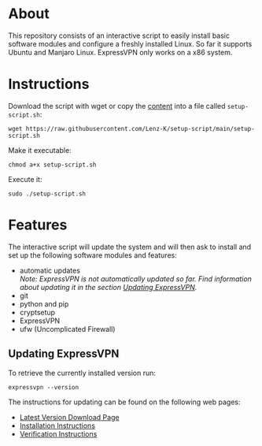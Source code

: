 # About
This repository consists of an interactive script to easily install basic software modules and configure a freshly installed Linux. So far it supports Ubuntu and Manjaro Linux. ExpressVPN only works on a x86 system.

# Instructions
Download the script with wget or copy the [content](https://github.com/Lenz-K/setup-script/blob/main/setup-script.sh) into a file called `setup-script.sh`:
```shell
wget https://raw.githubusercontent.com/Lenz-K/setup-script/main/setup-script.sh
```
Make it executable:
```shell
chmod a+x setup-script.sh
```
Execute it:
```shell
sudo ./setup-script.sh
```

# Features
The interactive script will update the system and will then ask to install and set up the following software modules and features:

- automatic updates   
_Note: ExpressVPN is not automatically updated so far. Find information about updating it in the section [Updating ExpressVPN](https://github.com/Lenz-K/setup-script#updating-expressvpn")._
- git
- python and pip
- cryptsetup
- ExpressVPN
- ufw (Uncomplicated Firewall)

## Updating ExpressVPN
To retrieve the currently installed version run:
```commandline
expressvpn --version
```
The instructions for updating can be found on the following web pages:

- [Latest Version Download Page](https://www.expressvpn.com/latest)
- [Installation Instructions](https://www.expressvpn.com/support/vpn-setup/app-for-linux/#install)
- [Verification Instructions](https://www.expressvpn.com/support/vpn-setup/pgp-for-linux/)
